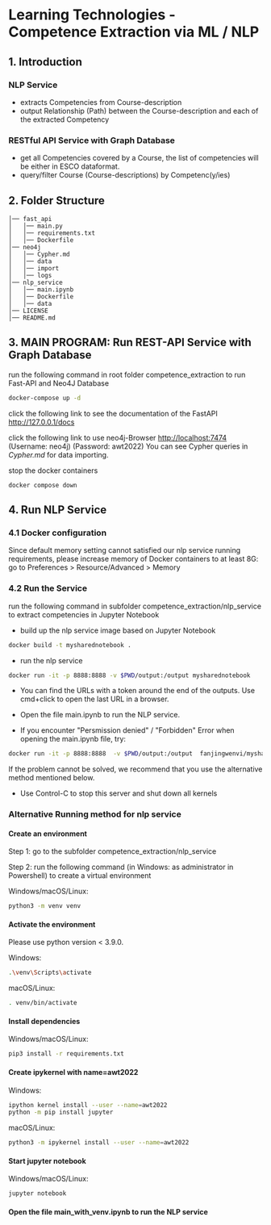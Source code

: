 # Learning Technologies - Competence Extraction via ML / NLP

## 1. Introduction

### NLP Service

- extracts Competencies from Course-description
- output Relationship (Path) between the Course-description and each of the extracted Competency

### RESTful API Service with Graph Database

- get all Competencies covered by a Course, the list of competencies will be either in ESCO dataformat.
- query/filter Course (Course-descriptions) by Competenc(y/ies)

## 2. Folder Structure

```
│── fast_api
│   │── main.py
│   │── requirements.txt
│   │── Dockerfile
│── neo4j
│   │── Cypher.md
│   │── data
│   │── import
│   │── logs
│── nlp_service
│   │── main.ipynb
│   │── Dockerfile
│   │── data
│── LICENSE
│── README.md
```

## 3. MAIN PROGRAM: Run REST-API Service with Graph Database

run the following command in root folder competence_extraction to run Fast-API and Neo4J Database

```bash
docker-compose up -d
```

click the following link to see the documentation of the FastAPI
<http://127.0.0.1/docs>

click the following link to use neo4j-Browser
<http://localhost:7474>
(Username: neo4j)
(Password: awt2022)
You can see Cypher queries in _Cypher.md_ for data importing.

stop the docker containers

```docker
docker compose down
```

## 4. Run NLP Service

### 4.1 Docker configuration

Since default memory setting cannot satisfied our nlp service running requirements, please increase memory of Docker containers to at least 8G:
go to Preferences > Resource/Advanced > Memory

### 4.2 Run the Service

run the following command in subfolder competence_extraction/nlp_service to extract competencies in Jupyter Notebook

- build up the nlp service image based on Jupyter Notebook

```bash
docker build -t mysharednotebook .
```

- run the nlp service

```bash
docker run -it -p 8888:8888 -v $PWD/output:/output mysharednotebook
```

- You can find the URLs with a token around the end of the outputs. Use cmd+click to open the last URL in a browser.

- Open the file main.ipynb to run the NLP service.

- If you encounter "Persmission denied" / "Forbidden" Error when opening the main.ipynb file, try:

```bash
docker run -it -p 8888:8888  -v $PWD/output:/output  fanjingwenvi/mysharednotebook:1.0
```

If the problem cannot be solved, we recommend that you use the alternative method mentioned below.

- Use Control-C to stop this server and shut down all kernels

### Alternative Running method for nlp service

#### Create an environment

Step 1: go to the subfolder competence_extraction/nlp_service

Step 2: run the following command (in Windows: as administrator in Powershell) to create a virtual environment

Windows/macOS/Linux:

```bash
python3 -m venv venv
```

#### Activate the environment

Please use python version < 3.9.0.

Windows:

```bash
.\venv\Scripts\activate
```

macOS/Linux:

```bash
. venv/bin/activate
```

#### Install dependencies

Windows/macOS/Linux:

```bash
pip3 install -r requirements.txt
```

#### Create ipykernel with name=awt2022

Windows:

```bash
ipython kernel install --user --name=awt2022
python -m pip install jupyter
```

macOS/Linux:

```bash
python3 -m ipykernel install --user --name=awt2022
```

#### Start jupyter notebook

Windows/macOS/Linux:

```bash
jupyter notebook
```

#### Open the file main_with_venv.ipynb to run the NLP service
